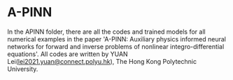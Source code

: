 # A-PINN

In the APINN folder, there are all the codes and trained models for all numerical examples in the paper 'A-PINN: Auxiliary physics informed neural networks for forward and inverse problems of nonlinear integro-differential equations'. All codes are written by YUAN Lei(lei2021.yuan@connect.polyu.hk), The Hong Kong Polytechnic University. 
